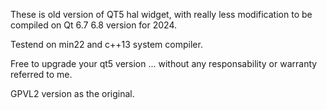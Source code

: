 These is old version of QT5 hal widget, with really less modification to be compiled on Qt 6.7 6.8 version for 2024.

Testend on min22 and c++13 system compiler.

Free to upgrade your qt5 version ... without any responsability or warranty referred to me.

GPVL2 version as the original.
